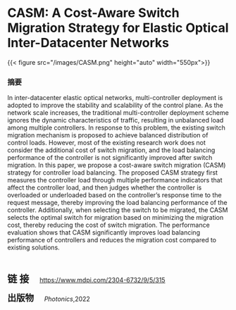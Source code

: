 # CASM: A Cost-Aware Switch Migration Strategy for Elastic Optical Inter-Datacenter Networks


{{< figure src="/images/CASM.png"  height="auto" width="550px">}}



### 摘要

<p>In inter-datacenter elastic optical networks, multi-controller deployment is adopted to improve the stability and scalability of the control plane. As the network scale increases, the traditional multi-controller deployment scheme ignores the dynamic characteristics of traffic, resulting in unbalanced load among multiple controllers. In response to this problem, the existing switch migration mechanism is proposed to achieve balanced distribution of control loads. However, most of the existing research work does not consider the additional cost of switch migration, and the load balancing performance of the controller is not significantly improved after switch migration. In this paper, we propose a cost-aware switch migration (CASM) strategy for controller load balancing. The proposed CASM strategy first measures the controller load through multiple performance indicators that affect the controller load, and then judges whether the controller is overloaded or underloaded based on the controller’s response time to the request message, thereby improving the load balancing performance of the controller. Additionally, when selecting the switch to be migrated, the CASM selects the optimal switch for migration based on minimizing the migration cost, thereby reducing the cost of switch migration. The performance evaluation shows that CASM significantly improves load balancing performance of controllers and reduces the migration cost compared to existing solutions.</p>

<p> 



​    

</p>

</p>



<span style="font-size:22px;">**链 接**</span> <span style="margin-left:20px; font-size:14px;">     https://www.mdpi.com/2304-6732/9/5/315</span>

<span style="font-size:20px;">**出版物**</span> <span style="font-size:14px;">     *Photonics*,2022</span>






